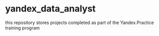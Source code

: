 # yandex_data_analyst
this repository stores projects completed as part of the Yandex.Practice training program
